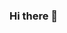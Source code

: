 ### Hi there 👋

<!--
**lizzij/lizzij** is a ✨ _special_ ✨ repository because its `README.md` (this file) appears on your GitHub profile.

I am Eliza Huang 黄子衿「huáng zǐ jīn」.

- 🔭 I’m currently working on a new portfolio site.
- 🌱 I’m currently learning digital illustration.
- 📫 How to reach me: elizazijinhuang@gmail.com
- 😄 Pronouns: She/her/hers.
-->
